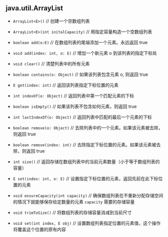 ## java.util.ArrayList


* `ArrayList<E>()`	// 创建一个空数组列表

* `ArrayList<E>(int initalCapacity)`                                // 用指定容量构造一个空数组列表

* `boolean add(o:E)`		// 在数组列表的尾端添加一个元素。永远返回 true

* `void add(index: int, o: E)`   	// 增加一个新元素 o 到该列表的指定下标处

* `void clear()`			// 清楚列表中的所有元素

* `boolean contains(o: Object)`		// 如果该列表包含元素 o, 则返回 true

* `E get(index: int)`		// 返回该列表指定下标位置的元素

* `int indexOf(o: Object)`	// 返回列表中第一个匹配元素的下标

* `boolean isEmpty()`			// 如果该列表不包含如何元素，则返回 true

* `int lastIndexOf(o: Object)`	// 返回列表中匹配的最后一个元素的下标

* `boolean remove(o: Object)`		// 去除列表中的一个元素。如果该元素被去除，则返回 true

* `boolean remove(index: int)`			// 去除指定下标位置的元素。如果该元素被去除，则返回 true

* `int size()`				            // 返回存储在数组列表中的当前元素数量（小于等于数组列表的容量）

* `E set(index: int, o: E)`			// 设置指定下标位置的元素，返回先前在此下标位置的元素

* `void ensureCapacity(int capacity)`               // 确保数组列表在不重新分配存储空间的情况下就能够保存给定数量的元素 `capacity`   需要的存储容量

* `void trimToSize()`                          // 将数组列表的存储容量消减到当前尺寸

* `void set(int index, E obj)`                            // 设置数组列表指定位置的元素值，这个操作将覆盖这个位置的原有内容



